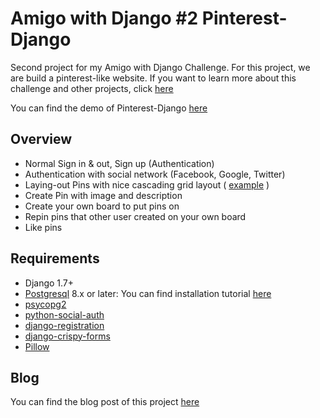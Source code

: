 # Amigo with Django #2 Pinterest-Django
  Second project for my Amigo with Django Challenge. 
  For this project, we are build a pinterest-like website.
  If you want to learn more about this challenge and other projects, click [here](http://codershack.us/blog/article/amigo-with-django-challenge/)
  
  You can find the demo of Pinterest-Django [here](https://pinterest-django.herokuapp.com/pinterest/)
  
## Overview
 - Normal Sign in & out, Sign up (Authentication)
 - Authentication with social network (Facebook, Google, Twitter)
 - Laying-out Pins with nice cascading grid layout ( [example](https://www.pinterest.com/) )
 - Create Pin with image and description
 - Create your own board to put pins on
 - Repin pins that other user created on your own board
 - Like pins
 
## Requirements
- Django 1.7+
- [Postgresql](http://postgresapp.com/) 8.x or later: You can find installation tutorial [here](http://djangogirls.gitbooks.io/django-girls-tutorial-extensions/content/optional_postgresql_installation/README.html)
- [psycopg2](http://initd.org/psycopg/)
- [python-social-auth](https://github.com/omab/python-social-auth)
- [django-registration](https://github.com/macropin/django-registration)
- [django-crispy-forms](http://django-crispy-forms.readthedocs.org/en/latest/)
- [Pillow](https://pillow.readthedocs.org/)

## Blog
You can find the blog post of this project [here](http://codershack.us/blog/article/challenge2-pinterest-with-django/)
